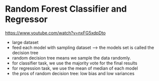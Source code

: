 # Random Forest Classifier and Regressor

https://www.youtube.com/watch?v=nxFG5xdpDto

* large dataset
* feed each model with sampling dataset --> the models set is called the decision tree
* random decision tree means we sample the data randomly.
* for classifier task, we use the majority vote for the final results
* for regression task, we use the mean of median of each model
* the pros of random decision tree: low bias and low variances 

